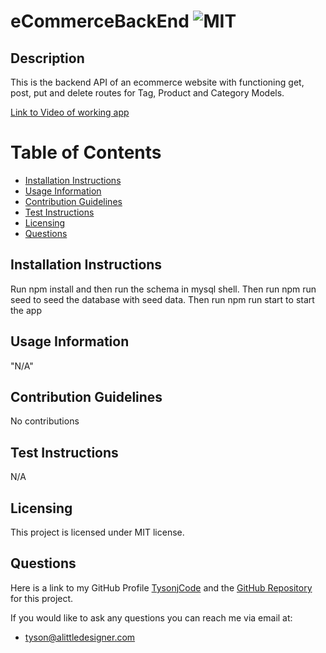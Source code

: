 # eCommerceBackEnd ![MIT](https://img.shields.io/badge/License-MIT-brightgreen)

  ## Description
  This is the backend API of an ecommerce website with functioning get, post, put and delete routes for Tag, Product and Category Models.

  [Link to Video of working app](https://drive.google.com/file/d/1L-qTu_h82zFwKMlirXUafrvWGJUTH98O/view)

  # Table of Contents
  - [Installation Instructions](#installation-instructions)
  - [Usage Information](#usage-information)
  - [Contribution Guidelines](#contribution-guidelines)
  - [Test Instructions](#test-instructions)
  - [Licensing](#licensing)
  - [Questions](#questions)
  
  ## Installation Instructions
  Run npm install and then run the schema in mysql shell. Then run npm run seed to seed the database with seed data. Then run npm run start to start the app
  
  ## Usage Information
  "N/A"
  
  ## Contribution Guidelines
  No contributions
  
  ## Test Instructions
  N/A
  
  ## Licensing 
  This project is licensed under MIT license.
  
  ## Questions
  Here is a link to my GitHub Profile [TysonjCode](https://github.com/Tysonjcode) and the [GitHub Repository](https://github.com/Tysonjcode/E-Commerce-Backend) for this project.
  
  If you would like to ask any questions you can reach me via email at:
  - tyson@alittledesigner.com